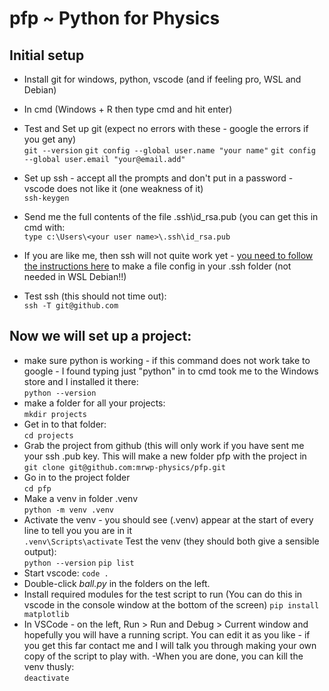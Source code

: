 # pfp ~ Python for Physics

## Initial setup

- Install git for windows, python, vscode (and if feeling pro, WSL and Debian)

- In cmd (Windows + R then type cmd and hit enter)

- Test and Set up git (expect no errors with these - google the errors if you get any)\
`git --version`
`git config --global user.name "your name"`
`git config --global user.email "your@email.add"`
- Set up ssh - accept all the prompts and don't put in a password - vscode does not like it (one weakness of it)\
`ssh-keygen`
- Send me the full contents of the file .ssh\id_rsa.pub (you can get this in cmd with:\
`type c:\Users\<your user name>\.ssh\id_rsa.pub`
- If you are like me, then ssh will not quite work yet - [you need to follow the instructions here](https://stackoverflow.com/questions/15589682/ssh-connect-to-host-github-com-port-22-connection-timed-out) to make a file config in your .ssh folder (not needed in WSL Debian!!)
- Test ssh (this should not time out):\
`ssh -T git@github.com`

## Now we will set up a project:

- make sure python is working - if this command does not work take to google - I found typing just "python" in to cmd took me to the Windows store and I installed it there:\
`python --version`
- make a folder for all your projects:\
`mkdir projects`
- Get in to that folder:\
`cd projects`
- Grab the project from github (this will only work if you have sent me your ssh .pub key. This will make a new folder pfp with the project in\
`git clone git@github.com:mrwp-physics/pfp.git`
- Go in to the project folder\
`cd pfp`
- Make a venv in folder .venv\
`python -m venv .venv`
- Activate the venv - you should see (.venv) appear at the start of every line to tell you you are in it\
`.venv\Scripts\activate`
Test the venv (they should both give a sensible output):\
`python --version`
`pip list`
- Start vscode:
`code .`
- Double-click *ball.py* in the folders on the left.
- Install required modules for the test script to run (You can do this in vscode in the console window at the bottom of the screen)
`pip install matplotlib`
- In VSCode - on the left, Run > Run and Debug > Current window and hopefully you will have a running script. You can edit it as you like - if you get this far contact me and I will talk you through making your own copy of the script to play with.
-When you are done, you can kill the venv thusly:\
`deactivate`
